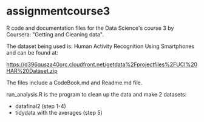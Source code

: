 # assignmentcourse3

R code and documentation files for the Data Science's course 3 by Coursera:
"Getting and Cleaning data".

The dataset being used is: Human Activity Recognition Using Smartphones and can be found
at:

https://d396qusza40orc.cloudfront.net/getdata%2Fprojectfiles%2FUCI%20HAR%20Dataset.zip

The files include a CodeBook.md and Readme.md file.

run_analysis.R is the program to clean up the data and make 2 datasets:
- datafinal2  (step 1-4)
- tidydata with the averages (step 5)
